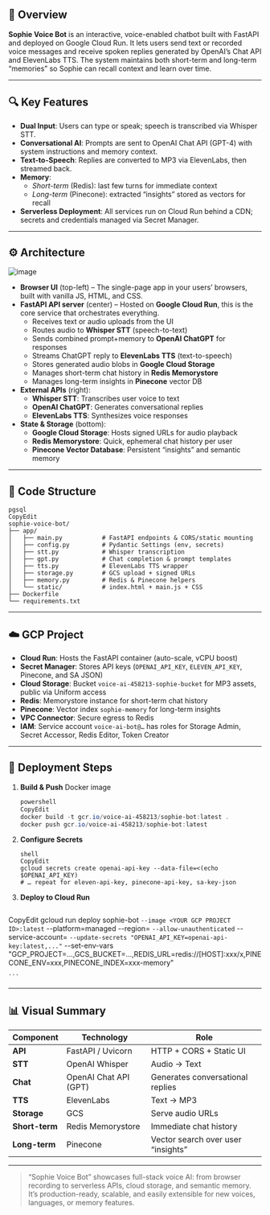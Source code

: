 ## 📜 Overview

**Sophie Voice Bot** is an interactive, voice-enabled chatbot built with FastAPI and deployed on Google Cloud Run. It lets users send text or recorded voice messages and receive spoken replies generated by OpenAI’s Chat API and ElevenLabs TTS. The system maintains both short-term and long-term “memories” so Sophie can recall context and learn over time.

---

## 🔍 Key Features

- **Dual Input**: Users can type or speak; speech is transcribed via Whisper STT.
- **Conversational AI**: Prompts are sent to OpenAI Chat API (GPT-4) with system instructions and memory context.
- **Text-to-Speech**: Replies are converted to MP3 via ElevenLabs, then streamed back.
- **Memory**:
    - *Short-term* (Redis): last few turns for immediate context
    - *Long-term* (Pinecone): extracted “insights” stored as vectors for recall
- **Serverless Deployment**: All services run on Cloud Run behind a CDN; secrets and credentials managed via Secret Manager.

---

## ⚙️ Architecture

![image](https://github.com/user-attachments/assets/0f39b823-2f31-492a-a5bd-79e207f110bc)
- **Browser UI** (top-left) – The single-page app in your users’ browsers, built with vanilla JS, HTML, and CSS.
- **FastAPI API server** (center) – Hosted on **Google Cloud Run**, this is the core service that orchestrates everything.
    - Receives text or audio uploads from the UI
    - Routes audio to **Whisper STT** (speech-to-text)
    - Sends combined prompt+memory to **OpenAI ChatGPT** for responses
    - Streams ChatGPT reply to **ElevenLabs TTS** (text-to-speech)
    - Stores generated audio blobs in **Google Cloud Storage**
    - Manages short-term chat history in **Redis Memorystore**
    - Manages long-term insights in **Pinecone** vector DB
- **External APIs** (right):
    - **Whisper STT**: Transcribes user voice to text
    - **OpenAI ChatGPT**: Generates conversational replies
    - **ElevenLabs TTS**: Synthesizes voice responses
- **State & Storage** (bottom):
    - **Google Cloud Storage**: Hosts signed URLs for audio playback
    - **Redis Memorystore**: Quick, ephemeral chat history per user
    - **Pinecone Vector Database**: Persistent “insights” and semantic memory

---

## 🧩 Code Structure

```
pgsql
CopyEdit
sophie-voice-bot/
├── app/
│   ├── main.py           # FastAPI endpoints & CORS/static mounting
│   ├── config.py         # Pydantic Settings (env, secrets)
│   ├── stt.py            # Whisper transcription
│   ├── gpt.py            # Chat completion & prompt templates
│   ├── tts.py            # ElevenLabs TTS wrapper
│   ├── storage.py        # GCS upload + signed URLs
│   ├── memory.py         # Redis & Pinecone helpers
│   └── static/           # index.html + main.js + CSS
├── Dockerfile
└── requirements.txt

```

---

## ☁️ GCP Project

- **Cloud Run**: Hosts the FastAPI container (auto-scale, vCPU boost)
- **Secret Manager**: Stores API keys (`OPENAI_API_KEY`, `ELEVEN_API_KEY`, Pinecone, and SA JSON)
- **Cloud Storage**: Bucket `voice-ai-458213-sophie-bucket` for MP3 assets, public via Uniform access
- **Redis**: Memorystore instance for short-term chat history
- **Pinecone**: Vector index `sophie-memory` for long-term insights
- **VPC Connector**: Secure egress to Redis
- **IAM**: Service account `voice-ai-bot@…` has roles for Storage Admin, Secret Accessor, Redis Editor, Token Creator

---

## 🚀 Deployment Steps

1. **Build & Push** Docker image
    
    ```powershell
    powershell
    CopyEdit
    docker build -t gcr.io/voice-ai-458213/sophie-bot:latest .
    docker push gcr.io/voice-ai-458213/sophie-bot:latest
    
    ```
    
2. **Configure Secrets**
    
    ```
    shell
    CopyEdit
    gcloud secrets create openai-api-key --data-file=<(echo $OPENAI_API_KEY)
    # … repeat for eleven-api-key, pinecone-api-key, sa-key-json
    
    ```
    
3. **Deploy to Cloud Run**
    
    ```powershell
CopyEdit
gcloud run deploy sophie-bot `
  --image <YOUR GCP PROJECT ID>:latest `
  --platform=managed --region=<YOUR REGION> `
  --allow-unauthenticated `
  --service-account=<SA Account> `
  --update-secrets "OPENAI_API_KEY=openai-api-key:latest,..." `
  --set-env-vars "GCP_PROJECT=...,GCS_BUCKET=...,REDIS_URL=redis://[HOST]:xxx/x,PINECONE_ENV=xxx,PINECONE_INDEX=xxx-memory"

    
    ```
    

---

## 📊 Visual Summary

| Component | Technology | Role |
| --- | --- | --- |
| **API** | FastAPI / Uvicorn | HTTP + CORS + Static UI |
| **STT** | OpenAI Whisper | Audio → Text |
| **Chat** | OpenAI Chat API (GPT) | Generates conversational replies |
| **TTS** | ElevenLabs | Text → MP3 |
| **Storage** | GCS | Serve audio URLs |
| **Short-term** | Redis Memorystore | Immediate chat history |
| **Long-term** | Pinecone | Vector search over user “insights” |

---

> “Sophie Voice Bot” showcases full-stack voice AI: from browser recording to serverless APIs, cloud storage, and semantic memory. It’s production-ready, scalable, and easily extensible for new voices, languages, or memory features.
>
